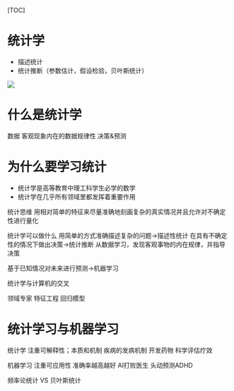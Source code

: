 [TOC]

# 统计学
+ 描述统计
+ 统计推断（参数估计，假设检验，贝叶斯统计）

![](https://gitee.com/caijingquan/imagebed/raw/master/20210421225520.png)
# 什么是统计学
数据
客观现象内在的数据规律性
决策&预测

# 为什么要学习统计
+ 统计学是高等教育中理工科学生必学的数学
+ 统计学在几乎所有领域里都发挥着重要作用

统计思维
用相对简单的特征来尽量准确地刻画复杂的真实情况并且允许对不确定性进行量化

统计学可以做什么
用简单的方式准确描述复杂的问题->描述性统计
在具有不确定性的情况下做出决策->统计推断
从数据学习，发现客观事物的内在规律，并指导决策

基于已知情况对未来进行预测->机器学习

统计学与计算机的交叉

领域专家
特征工程
回归模型

# 统计学习与机器学习
统计学
注重可解释性；本质和机制
疾病的发病机制
开发药物
科学评估疗效 

机器学习
注重可应用性
准确率越高越好
AI打败医生
头动预测ADHD


频率论统计 VS 贝叶斯统计